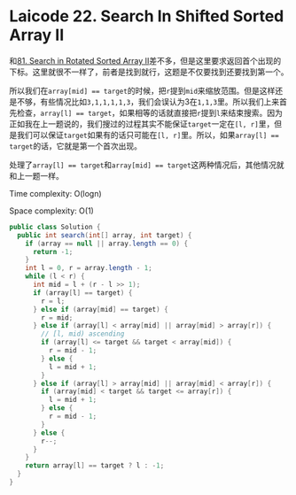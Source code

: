 # Laicode 22. Search In Shifted Sorted Array II

和[81. Search in Rotated Sorted Array II](81-Search-In-Rotated-Sorted-Array-II.md)差不多，但是这里要求返回首个出现的下标。这里就很不一样了，前者是找到就行，这题是不仅要找到还要找到第一个。

所以我们在`array[mid] == target`的时候，把`r`提到`mid`来缩放范围。但是这样还是不够，有些情况比如`3,1,1,1,1,3`，我们会误认为3在`1,1,3`里。所以我们上来首先检查，`array[l] == target`，如果相等的话就直接把`r`提到`l`来结束搜索。因为正如我在上一题说的，我们搜过的过程其实不能保证`target`一定在`[l, r]`里，但是我们可以保证`target`如果有的话只可能在`[l, r]`里。所以，如果`array[l] == target`的话，它就是第一个首次出现。

处理了`array[l] == target`和`array[mid] == target`这两种情况后，其他情况就和上一题一样。

Time complexity: O(logn)

Space complexity: O(1)

```java
public class Solution {
  public int search(int[] array, int target) {
    if (array == null || array.length == 0) {
      return -1;
    }
    int l = 0, r = array.length - 1;
    while (l < r) {
      int mid = l + (r - l >> 1);
      if (array[l] == target) {
        r = l;
      } else if (array[mid] == target) {
        r = mid;
      } else if (array[l] < array[mid] || array[mid] > array[r]) {
        // [l, mid) ascending
        if (array[l] <= target && target < array[mid]) {
          r = mid - 1;
        } else {
          l = mid + 1;
        }
      } else if (array[l] > array[mid] || array[mid] < array[r]) {
        if (array[mid] < target && target <= array[r]) {
          l = mid + 1;
        } else {
          r = mid - 1;
        }
      } else {
        r--;
      }
    }
    return array[l] == target ? l : -1;
  }
}

```